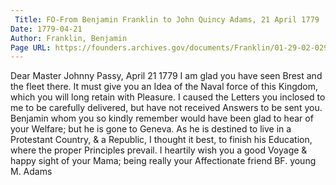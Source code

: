 ```yaml
---
 Title: FO-From Benjamin Franklin to John Quincy Adams, 21 April 1779
Date: 1779-04-21
Author: Franklin, Benjamin
Page URL: https://founders.archives.gov/documents/Franklin/01-29-02-0292
---
```


Dear Master Johnny
Passy, April 21 1779
I am glad you have seen Brest and the fleet there. It must give you an Idea of the Naval force of this Kingdom, which you will long retain with Pleasure.
I caused the Letters you inclosed to me to be carefully delivered, but have not received Answers to be sent you.
Benjamin whom you so kindly remember would have been glad to hear of your Welfare; but he is gone to Geneva. As he is destined to live in a Protestant Country, & a Republic, I thought it best, to finish his Education, where the proper Principles prevail.
I heartily wish you a good Voyage & happy sight of your Mama; being really your Affectionate friend
BF.
young M. Adams

